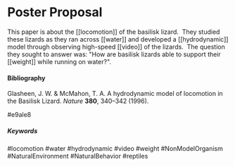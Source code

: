 # Poster Proposal
This paper is about the [[locomotion]] of the basilisk lizard.  They studied these lizards as they ran across [[water]] and developed a [[hydrodynamic]] model through observing high-speed [[video]] of the lizards.  The question they sought to answer was: "How are basilisk lizards able to support their [[weight]] while running on water?".

#### Bibliography
Glasheen, J. W. & McMahon, T. A. A hydrodynamic model of locomotion in the Basilisk Lizard. _Nature_ **380**, 340–342 (1996). 

#e9ale8

##### Keywords
#locomotion 
#water
#hydrodynamic
#video
#weight
#NonModelOrganism
#NaturalEnvironment
#NaturalBehavior
#reptiles 